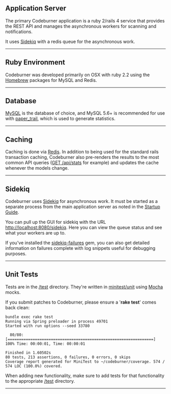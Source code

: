 ## Application Server
The primary Codeburner application is a ruby 2/rails 4 service that provides the REST API and manages the asynchronous workers for scanning and notifications.

It uses <a href="http://sidekiq.org/" target="_blank">Sidekiq</a> with a redis queue for the asynchronous work.

***

## Ruby Environment
Codeburner was developed primarily on OSX with ruby 2.2 using the <a href="http://brew.sh" target="_blank">Homebrew</a> packages for MySQL and Redis.

***

## Database
<a href="http://www.mysql.com" target="_blank">MySQL</a> is the database of choice, and MySQL 5.6+ is recommended for use with <a href="https://github.com/airblade/paper_trail" target="_blank">paper_trail</a>, which is used to generate statistics.

***

## Caching
Caching is done via <a href="http://redis.io" target="_blank">Redis</a>.  In addition to being used for the standard rails transaction caching, Codeburner also pre-renders the results to the most common API queries ([GET /api/stats](/developer/api/#get-apistats) for example) and updates the cache whenever the models change.

***

## Sidekiq
Codeburner uses <a href="http://sidekiq.org/" target="_blank">Sidekiq</a> for asynchronous work.  It must be started as a separate process from the main application server as noted in the [Startup Guide](/setup/startup/#start-sidekiq).

You can pull up the GUI for sidekiq with the URL <a href="http://localhost:8080/sidekiq" target="_blank">http://localhost:8080/sidekiq</a>.  Here you can view the queue status and see what your workers are up to.  

If you've installed the <a href="https://github.com/mhfs/sidekiq-failures"  target="_blank">sidekiq-failures</a> gem, you can also get detailed information on failures complete with log snippets useful for debugging purposes.

***

## Unit Tests
Tests are in the <a href="https://github.com/groupon/codeburner/tree/master/test" target="_blank">/test</a> directory.  They're written in <a href="http://docs.seattlerb.org/minitest/" target="_blank">minitest/unit</a> using <a href="http://gofreerange.com/mocha/" target="_blank">Mocha</a> mocks.

If you submit patches to Codeburner, please ensure a '**rake test**' comes back clean:

<pre class="command-line language-bash" data-output="2-10"><code>bundle exec rake test
Running via Spring preloader in process 49701
Started with run options --seed 33780

  80/80: [================================================================] 100% Time: 00:00:01, Time: 00:00:01

Finished in 1.60502s
80 tests, 213 assertions, 0 failures, 0 errors, 0 skips
Coverage report generated for MiniTest to ~/codeburner/coverage. 574 / 574 LOC (100.0%) covered.</pre></code>

When adding new functionality, make sure to add tests for that functionality to the appropriate <a href="https://github.com/groupon/codeburner/tree/master/test" target="_blank">/test</a> directory.


***
